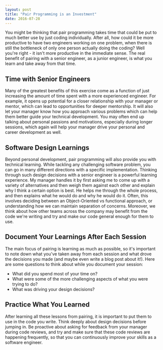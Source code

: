 ```yaml
---
layout: post
title: "Pair Programming is an Investment"
date: 2016-07-28
---
```


You might be thinking that pair programming takes time that could be put to much better use by just coding individually. After all, how could it be more productive to have two engineers working on one problem, when there is still the bottleneck of only one person actually doing the coding? Well you're right - it isn't more productive in the immediate sense. The real benefit of pairing with a senior engineer, as a junior engineer, is what you learn and take away from that time.

## Time with Senior Engineers

Many of the greatest benefits of this exercise come as a function of just increasing the amount of time spent with a more experienced engineer. For example, it opens up potential for a closer relationship with your manager or mentor, which can lead to opportunities for deeper mentorship. It will also let your manager know how you approach various problems which can help them better guide your technical development. You may often end up talking about personal passions and motivations, especially during longer sessions, which again will help your manager drive your personal and career development as well.

## Software Design Learnings

Beyond personal development, pair programming will also provide you with technical learning. While tackling any challenging software problem, you can go in many different directions with a specific implementation. Thinking through such design decisions with a senior engineer is a powerful learning experience. My manager handles it by first asking me to come up with a variety of alternatives and then weigh them against each other and explain why I think a certain option is best. He helps me through the whole process, and then explains what he would do and why he would do it. Often, this involves deciding between an Object-Oriented vs functional approach, or understanding how we can maintain separation of concerns. Moreover, we think about how other teams across the company may benefit from the code we're writing and try and make our code general enough for them to use.

## Document Your Learnings After Each Session

The main focus of pairing is learning as much as possible, so it's important to note down what you've taken away from each session and what drove the decisions you made (and maybe even write a blog post about it!). Here are some questions to think about while you document your session:

* What did you spend most of your time on?
* What were some of the more challenging aspects of what you were trying to do?
* What was driving your design decisions?

## Practice What You Learned

After learning all these lessons from pairing, it is important to put them to use in the code you write. Think deeply about design decisions before jumping in. Be proactive about asking for feedback from your manager during code reviews, and try and make sure that these code reviews are happening frequently, so that you can continuously improve your skills as a software engineer.
